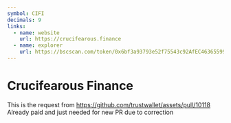 ```yaml
---
symbol: CIFI
decimals: 9
links:
  - name: website
    url: https://crucifearous.finance
  - name: explorer
    url: https://bscscan.com/token/0x6bf3a93793e52f75543c92AfEC4636559988e3c1
---
```


# Crucifearous Finance

This is the request from https://github.com/trustwallet/assets/pull/10118 Already paid and just needed for new PR due to correction
